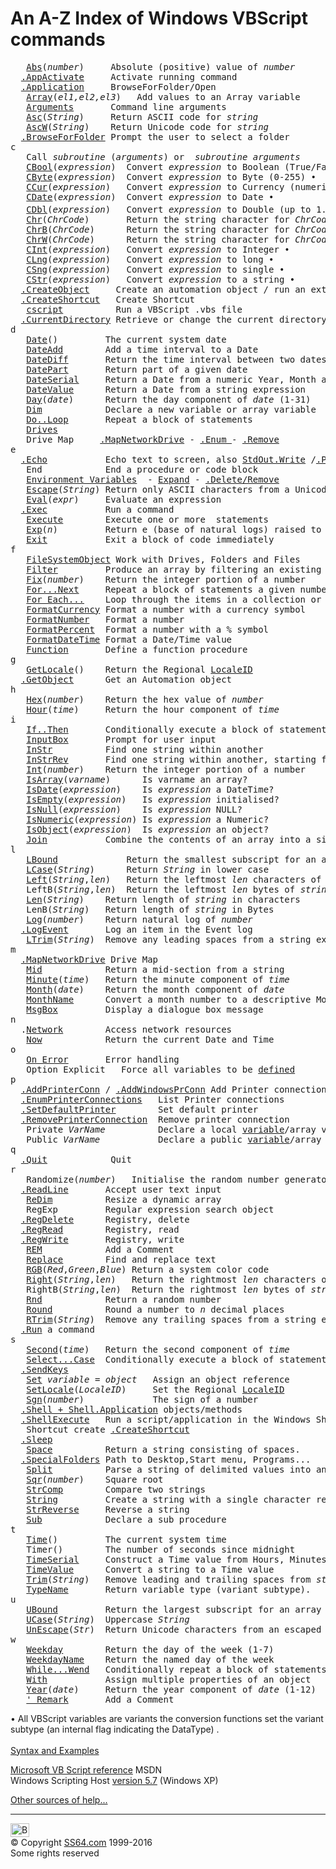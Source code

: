  

<h1>An A-Z Index of <span class="blu">Windows VBScript</span> commands</h1>
<pre>   <a href="abs.html">Abs</a>(<i>number</i>)     Absolute (positive) value of <i>number</i>
  <a href="appactivate.html">.AppActivate</a>     Activate running command
  <a href="application.html">.Application</a>     BrowseForFolder/Open
   <a href="array.html">Array</a>(<i>el1,el2,el3</i>)   Add values to an Array variable
   <a href="arguments.html">Arguments</a>       Command line arguments
   <a href="asc.html">Asc</a>(<i>String</i>)     Return ASCII code for <i>string</i>
   <a href="ascw.html">AscW</a>(<i>String</i>)    Return Unicode code for <i>string</i>
  <a href="browseforfolder.html">.BrowseForFolder</a> Prompt the user to select a folder
c
   Call <i>subroutine </i>(<i>arguments</i>) <span class="body">or </span><i> subroutine arguments</i>
   <a href="cbool.html">CBool</a>(<i>expression</i>)  Convert <i>expression</i> to Boolean (True/False) •
   <a href="cbyte.html">CByte</a>(<i>expression</i>)  Convert <i>expression</i> to Byte (0-255) •
   <a href="ccur.html">CCur</a>(<i>expression</i>)   Convert <i>expression</i> to Currency (numeric) •
   <a href="cdate.html">CDate</a>(<i>expression</i>)  Convert <i>expression</i> to Date •
   <a href="cdbl.html">CDbl</a>(<i>expression</i>)   Convert <i>expression</i> to Double (up to 1.79x10<sup>308</sup>) •
   <a href="chr.html">Chr</a>(<i>ChrCode</i>)       Return the string character for <i>ChrCode</i> (ASCII code)
   <a href="chrb.html">ChrB</a>(<i>ChrCode</i>)      Return the string character for <i>ChrCode</i> (Byte code)
   <a href="chrw.html">ChrW</a>(<i>ChrCode</i>)      Return the string character for <i>ChrCode</i> (Unicode/DBCS)
   <a href="cint.html">CInt</a>(<i>expression</i>)   Convert <i>expression</i> to Integer •
   <a href="clng.html">CLng</a>(<i>expression</i>)   Convert <i>expression</i> to long •
   <a href="csng.html">CSng</a>(<i>expression</i>)   Convert <i>expression</i> to single •
   <a href="cstr.html">CStr</a>(<i>expression</i>)   Convert <i>expression</i> to a string •
  <a href="createobject.html">.CreateObject</a>     Create an automation object / run an external command
  <a href="shortcut.html">.CreateShortcut</a>   Create Shortcut
   <a href="cscript.html">cscript</a>          Run a VBScript .vbs file
  <a href="cd.html">.CurrentDirectory</a> Retrieve or change the current directory
d
   <a href="date.html">Date</a>()         The current system date
   <a href="dateadd.html">DateAdd</a>        Add a time interval to a Date
   <a href="datediff.html">DateDiff</a>       Return the time interval between two dates
   <a href="datepart.html">DatePart</a>       Return part of a given date
   <a href="dateserial.html">DateSerial</a>     Return a Date from a numeric Year, Month and Day
   <a href="datevalue.html">DateValue</a>      Return a Date from a string expression 
   <a href="day.html">Day</a>(<i>date</i>)      Return the day component of <i>date</i> (1-31)
   <a href="dim.html">Dim</a>            Declare a new variable or array variable
   <a href="do.html">Do..Loop</a>       Repeat a block of statements
   <a href="filesystemobject.html">Drives</a>
   Drive Map     <a href="mapnetworkdrive.html">.MapNetworkDrive</a> - <a href="enumnetworkdrives.html">.Enum </a>- <a href="removenetworkdrive.html">.Remove</a>
e
  <a href="echo.html">.Echo</a>           Echo text to screen, also <a href="stdoutwrite.html">StdOut.Write</a> /<a href="popup.html">.Popup</a>
   End            End a procedure or code block
   <a href="env.html">Environment Variables</a>  - <a href="envexpand.html">Expand</a> - <a href="envrm.html">.Delete/Remove</a>
   <a href="escape.html">Escape</a>(<i>String</i>) Return only ASCII characters from a Unicode string.
   <a href="eval.html">Eval</a>(<i>expr</i>)     Evaluate an expression
  <a href="exec.html">.Exec</a>           Run a command
   <a href="execute.html">Execute</a>        Execute one or more  statements
   <a href="exp.html">Exp</a>(<i>n</i>)         Return e (base of natural logs) raised to a power <i>n</i>.
   <a href="exit.html">Exit</a>           Exit a block of code immediately
f
   <a href="filesystemobject.html">FileSystemObject</a> Work with Drives, Folders and Files
   <a href="filter.html">Filter</a>         Produce an array by filtering an existing array
   <a href="fix.html">Fix</a>(<i>number</i>)    Return the integer portion of a number
   <a href="for.html">For...Next</a>     Repeat a block of statements a given number of times
   <a href="foreach.html">For Each...</a>    Loop through the items in a collection or array
   <a href="formatcurrency.html">FormatCurrency</a> Format a number with a currency symbol
   <a href="formatnumber.html">FormatNumber</a>   Format a number
   <a href="formatpercent.html">FormatPercent</a>  Format a number with a % symbol
   <a href="formatdatetime.html">FormatDateTime</a> Format a Date/Time value
   <a href="function.html">Function</a>       Define a function procedure
g
   <a href="getlocale.html">GetLocale</a>()    Return the Regional <a href="../locale.html">LocaleID</a>
  <a href="getobject.html">.GetObject</a>      Get an Automation object
h
   <a href="hex.html">Hex</a>(<i>number</i>)    Return the hex value of <i>number</i>
   <a href="hour.html">Hour</a>(<i>time</i>)     Return the hour component of <i>time</i>
i
   <a href="if.html">If..Then</a>       Conditionally execute a block of statements
   <a href="inputbox.html">InputBox</a>       Prompt for user input
   <a href="instr.html">InStr</a>          Find one string within another
   <a href="instrrev.html">InStrRev</a>       Find one string within another, starting from the end
   <a href="int.html">Int</a>(<i>number</i>)    Return the integer portion of a number
   <a href="isarray.html">IsArray</a>(<i>varname</i>)      Is varname an array?
   <a href="../access/isdate.html">IsDate</a>(<i>expression</i>)    Is <i>expression</i> a DateTime? 
   <a href="isempty.html">IsEmpty</a>(<i>expression</i>)   Is <i>expression</i> initialised?
   <a href="isnull.html">IsNull</a>(<i>expression</i>)    Is <i>expression</i> NULL?
   <a href="isnumeric.html">IsNumeric</a>(<i>expression</i>) Is <i>expression</i> a Numeric? 
   <a href="isobject.html">IsObject</a>(<i>expression</i>)  Is <i>expression</i> an object?
   <a href="join.html">Join</a>           Combine the contents of an array into a single variable. 
l
   <a href="lbound.html">LBound</a>             Return the smallest subscript for an array.
   <a href="lcase.html">LCase</a>(<i>String</i>)      Return <i>String</i> in lower case
   <a href="left.html">Left</a>(<i>String</i>,<i>len</i>)   Return the leftmost <i>len </i>characters of <i>string</i>
   LeftB(<i>String</i>,<i>len</i>)  Return the leftmost <i>len </i>bytes of <i>string</i>
   <a href="len.html">Len</a>(<i>String</i>)    Return length of <i>string</i> in characters
   LenB(<i>String</i>)   Return length of <i>string</i> in Bytes
   <a href="log.html">Log</a>(<i>number</i>)    Return natural log of <i>number</i>
  <a href="logevent.html">.LogEvent</a>       Log an item in the Event log
   <a href="ltrim.html">LTrim</a>(<i>String</i>)  Remove any leading spaces from a string expression    
m
  <a href="mapnetworkdrive.html">.MapNetworkDrive</a> Drive Map     
   <a href="mid.html">Mid</a>            Return a mid-section from a string
   <a href="minute.html">Minute</a>(<i>time</i>)   Return the minute component of <i>time</i>
   <a href="month.html">Month</a>(<i>date</i>)    Return the month component of <i>date</i>
   <a href="monthname.html">MonthName</a>      Convert a month number to a descriptive Month
   <a href="msgbox.html">MsgBox</a>         Display a dialogue box message
n
  .<a href="network.html">Network</a>        Access network resources
   <a href="now.html">Now</a>            Return the current Date and Time
o
   <a href="onerror.html">On Error</a>       Error handling
   Option Explicit   Force all variables to be <a href="dim.html">defined</a>
p
  <a href="addprinterconnection.html">.AddPrinterConn</a> / <a href="addwindowsprinterconnection.html">.AddWindowsPrConn</a> Add Printer connection
  <a href="enumprinterconnections.html">.EnumPrinterConnections</a>   List Printer connections
  <a href="setdefaultprinter.html">.SetDefaultPrinter</a>        Set default printer
  <a href="removeprinterconnection.html">.RemovePrinterConnection</a>  Remove printer connection
   Private <i>VarName</i>          Declare a local <a href="dim.html">variable</a>/array variable
   Public <i>VarName</i>           Declare a public <a href="dim.html">variable</a>/array variable
q
  <a href="quit.html">.Quit</a>            Quit
r
   Randomize(<i>number</i>)   Initialise the random number generator
  <a href="stdoutread.html">.ReadLine</a>       Accept user text input
   <a href="redim.html">ReDim</a>          Resize a dynamic array
   RegExp         Regular expression search object
  <a href="regdel.html">.RegDelete</a>      Registry, delete
  <a href="regread.html">.RegRead</a>        Registry, read
  <a href="regwrite.html">.RegWrite</a>       Registry, write
   <a href="rem.html">REM</a>            Add a Comment
   <a href="replace.html">Replace</a>        Find and replace text
   <a href="rgb.html">RGB</a>(<i>Red</i>,<i>Green</i>,<i>Blue</i>) Return a system color code
   <a href="right.html">Right</a>(<i>String</i>,<i>len</i>)   Return the rightmost <i>len </i>characters of <i>string</i>
   RightB(<i>String</i>,<i>len</i>)  Return the rightmost <i>len </i>bytes of <i>string</i>
   <a href="rnd.html">Rnd</a>            Return a random number  
   <a href="round.html">Round</a>          Round a number to <i>n</i> decimal places
   <a href="rtrim.html">RTrim</a>(<i>String</i>)  Remove any trailing spaces from a string expression
  <a href="run.html">.Run</a> a command
s
   <a href="second.html">Second</a>(<i>time</i>)   Return the second component of <i>time</i>
   <a href="select.html">Select...Case</a>  Conditionally execute a block of statements
  <a href="sendkeys.html">.SendKeys</a>
   <a href="set.html">Set</a> <i>variable</i> = <i>object</i>   Assign an object reference
   <a href="setlocale.html">SetLocale</a>(<i>LocaleID</i>)     Set the Regional <a href="../locale.html">LocaleID</a>
   <a href="sgn.html">Sgn</a>(<i>number</i>)             The sign of a number
  <a href="shell.html">.Shell + Shell.Application</a> objects/methods
  <a href="shellexecute.html">.ShellExecute</a>   Run a script/application in the Windows Shell 
   Shortcut create <a href="shortcut.html">.CreateShortcut</a>
  <a href="sleep.html">.Sleep</a>
   <a href="space.html">Space</a>          Return a string consisting of spaces. 
  <a href="special.html">.SpecialFolders</a> Path to Desktop,Start menu, Programs...
   <a href="split.html">Split</a>          Parse a string of delimited values into an array
   <a href="sqr.html">Sqr</a>(<i>number</i>)    Square root
   <a href="strcomp.html">StrComp</a>        Compare two strings
   <a href="string.html">String</a>         Create a string with a single character repeated
   <a href="strreverse.html">StrReverse</a>     Reverse a string
   <a href="sub.html">Sub</a>            Declare a sub procedure
t
   <a href="time.html">Time</a>()         The current system time
   Timer()        The number of seconds since midnight
   <a href="timeserial.html">TimeSerial</a>     Construct a Time value from Hours, Minutes and seconds
   <a href="timevalue.html">TimeValue</a>      Convert a string to a Time value
   <a href="trim.html">Trim</a>(<i>String</i>)   Remove leading and trailing spaces from <i>string</i>
   <a href="typename.html">TypeName</a>       Return variable type (variant subtype). 
u
   <a href="ubound.html">UBound</a>         Return the largest subscript for an array dimension
   <a href="ucase.html">UCase</a>(<i>String</i>)  Uppercase <i>String</i>
   <a href="unescape.html">UnEscape</a>(<i>Str</i>)  Return Unicode characters from an escaped ASCII string
w
   <a href="weekday.html">Weekday</a>        Return the day of the week (1-7)
   <a href="weekdayname.html">WeekdayName</a>    Return the named day of the week
   <a href="while.html">While...Wend</a>   Conditionally repeat a block of statements
   <a href="with.html">With</a>           Assign multiple properties of an object
   <a href="year.html">Year</a>(<i>date</i>)     Return the year component of <i>date</i> (1-12)
   <a href="rem.html">' Remark</a>       Add a Comment</pre>
<p> • All VBScript variables are <span class="code">variants</span> the conversion functions  set the variant
subtype (an internal flag indicating the DataType) .<br>
<br>
<a href="syntax.html">Syntax and Examples</a></p>
<p><a href="http://msdn.microsoft.com/en-us/library/d1wf56tt%28VS.85%29.aspx">Microsoft VB Script reference</a> MSDN<br>
Windows Scripting Host <a href="http://www.microsoft.com/downloads/en/details.aspx?FamilyID=47809025-d896-482e-a0d6-524e7e844d81">version 5.7</a> (Windows XP)<br>

<a href="../links/vblinks.html">Other sources of help...</a></p><!-- #BeginLibraryItem "/Library/foot_menu.lbi" --><hr>
<div id="bl" class="footer"><a href="index.html#"><img src="../images/top.png" width="30" height="22" alt="Back to the Top"></a></div>
<div id="br" class="footer, tagline">© Copyright <a href="../index.html">SS64.com</a> 1999-2016<br>
Some rights reserved</div><!-- #EndLibraryItem -->

